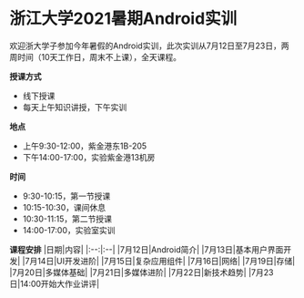 # 浙江大学2021暑期Android实训
欢迎浙大学子参加今年暑假的Android实训，此次实训从7月12日至7月23日，两周时间（10天工作日，周末不上课），全天课程。

**授课方式**
* 线下授课
* 每天上午知识讲授，下午实训

**地点**
* 上午9:30-12:00，紫金港东1B-205
* 下午14:00-17:00，实验紫金港13机房

**时间**
* 9:30-10:15，第一节授课
* 10:15-10:30，课间休息
* 10:30-11:15，第二节授课
* 14:00-17:00，实验室实训

**课程安排**
|日期|内容|
|:--:|:--|
|7月12日|Android简介|
|7月13日|基本用户界面开发|
|7月14日|UI开发进阶|
|7月15日|复杂应用组件|
|7月16日|网络|
|7月19日|存储|
|7月20日|多媒体基础|
|7月21日|多媒体进阶|
|7月22日|新技术趋势|
|7月23日|14:00开始大作业讲评|
